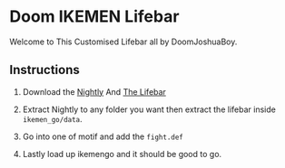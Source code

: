 # Doom IKEMEN Lifebar 

Welcome to This Customised Lifebar all by DoomJoshuaBoy.

## Instructions

1. Download the [Nightly](https://github.com/ikemen-engine/Ikemen-GO/releases/tag/nightly) And [The Lifebar](https://github.com/doomjoshuaboy/Doom-Lifebar/)

2. Extract Nightly to any folder you want then extract the lifebar inside `ikemen_go/data`.

3. Go into one of motif
and add the `fight.def`

4. Lastly load up ikemengo and it should be good to go.
